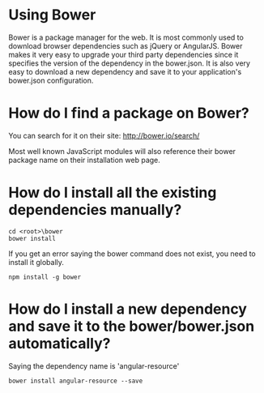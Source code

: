 # Using Bower

Bower is a package manager for the web. It is most commonly used to download browser dependencies such as jQuery or AngularJS. Bower makes it very easy to upgrade your third party dependencies since it specifies the version of the dependency in the bower.json. It is also very easy to download a new dependency and save it to your application's bower.json configuration.

# How do I find a package on Bower?

You can search for it on their site: http://bower.io/search/ 

Most well known JavaScript modules will also reference their bower package name on their installation web page.

# How do I install all the existing dependencies manually?

    cd <root>\bower
    bower install

If you get an error saying the bower command does not exist, you need to install it globally.

    npm install -g bower

# How do I install a new dependency and save it to the bower/bower.json automatically?

Saying the dependency name is 'angular-resource'

    bower install angular-resource --save